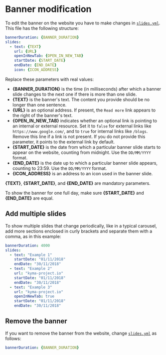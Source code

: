 # Banner modification

To edit the banner on the website you have to make changes in [`slides.yml`](../content/banner/slides.yml). This file has the following structure:

``` yaml
bannerDuration: {BANNER_DURATION}
slides:
  - text: {TEXT}
    url: {URL}
    openInNewTab: {OPEN_IN_NEW_TAB}
    startDate: {START_DATE}
    endDate: {END_DATE}
    icon: {ICON_ADDRESS}
```

Replace these parameters with real values:

- **{BANNER_DURATION}** is the time (in milliseconds) after which a banner slide changes to the next one if there is more than one slide.
- **{TEXT}** is the banner's text. The content you provide should be no longer than one sentence.
- **{URL}** is an optional address. If present, the `Read more` link appears to the right of the banner's text.
- **{OPEN_IN_NEW_TAB}** indicates whether an optional link is pointing to an internal or external resource. Set it to `false` for external links like `https://www.google.com/`, and to `true` for internal links like `/blogs`. Remove this line if a link is not present. If you do not provide this parameter, it points to the external link by default.
- **{START_DATE}** is the date from which a particular banner slide starts to appear on the website, counting from midnight. Use the `DD/MM/YYYY` format.
- **{END_DATE}** is the date up to which a particular banner slide appears, counting to 23:59. Use the `DD/MM/YYYY` format.
- **{ICON_ADDRESS}** is an address to an icon used in the banner slide.

**{TEXT}**, **{START_DATE}**, and **{END_DATE}** are mandatory parameters.

To show the banner for one full day, make sure **{START_DATE}** and **{END_DATE}** are equal.

## Add multiple slides

To show multiple slides that change periodically, like in a typical carousel, add more sections enclosed in curly brackets and separate them with a comma, as in this example:

```yaml
bannerDuration: 4000
slides:
  - text: "Example 1"
    startDate: "01/11/2018"
    endDate: "30/11/2018"
  - text: "Example 2"
    url: "kyma-project.io"
    startDate: "01/11/2018"
    endDate: "30/11/2018"
  - text: "Example 3"
    url: "kyma-project.io"
    openInNewTab: true
    startDate: "01/11/2018"
    endDate: "30/11/2018"
```

## Remove the banner

If you want to remove the banner from the website, change [`slides.yml`](../content/banner/slides.yml) as follows:

``` yaml
bannerDuration: {BANNER_DURATION}
```
